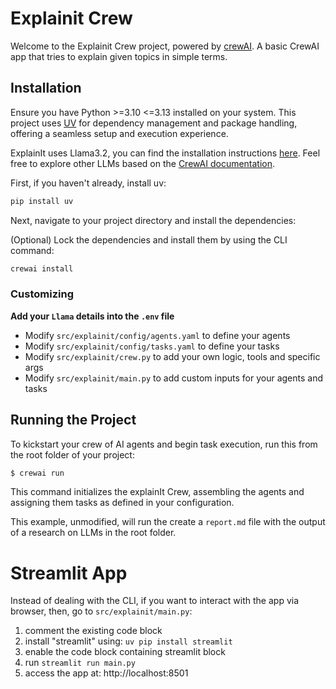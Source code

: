 # Explainit Crew

Welcome to the Explainit Crew project, powered by [crewAI](https://crewai.com). A basic CrewAI app that tries to explain given topics in simple terms.


## Installation

Ensure you have Python >=3.10 <=3.13 installed on your system. This project uses [UV](https://docs.astral.sh/uv/) for dependency management and package handling, offering a seamless setup and execution experience.

ExplainIt uses Llama3.2, you can find the installation instructions [here](https://docs.crewai.com/how-to/llm-connections#using-local-models-with-ollama). Feel free to explore other LLMs based on the [CrewAI documentation](https://docs.crewai.com/how-to/llm-connections#connect-crewai-to-llms).

First, if you haven't already, install uv:

```bash
pip install uv
```

Next, navigate to your project directory and install the dependencies:

(Optional) Lock the dependencies and install them by using the CLI command:
```bash
crewai install
```
### Customizing

**Add your `Llama` details into the `.env` file**

- Modify `src/explainit/config/agents.yaml` to define your agents
- Modify `src/explainit/config/tasks.yaml` to define your tasks
- Modify `src/explainit/crew.py` to add your own logic, tools and specific args
- Modify `src/explainit/main.py` to add custom inputs for your agents and tasks

## Running the Project

To kickstart your crew of AI agents and begin task execution, run this from the root folder of your project:

```bash
$ crewai run
```

This command initializes the explainIt Crew, assembling the agents and assigning them tasks as defined in your configuration.

This example, unmodified, will run the create a `report.md` file with the output of a research on LLMs in the root folder.


# Streamlit App

Instead of dealing with the CLI, if you want to interact with the app via browser, then, go to `src/explainit/main.py`:

1. comment the existing code block
2. install "streamlit" using: `uv pip install streamlit`
3. enable the code block containing streamlit block
4. run `streamlit run main.py`
5. access the app at: http://localhost:8501
